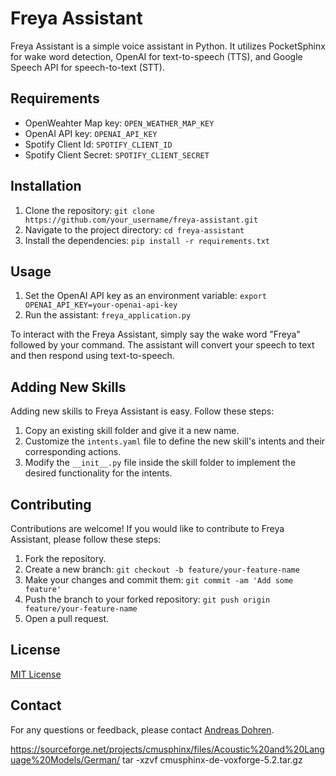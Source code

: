 # Freya Assistant

Freya Assistant is a simple voice assistant in Python. It utilizes PocketSphinx for wake word detection, OpenAI for text-to-speech (TTS), and Google Speech API for speech-to-text (STT).

## Requirements

- OpenWeahter Map key: `OPEN_WEATHER_MAP_KEY`
- OpenAI API key: `OPENAI_API_KEY`
- Spotify Client Id: `SPOTIFY_CLIENT_ID`
- Spotify Client Secret: `SPOTIFY_CLIENT_SECRET`


## Installation

1. Clone the repository: `git clone https://github.com/your_username/freya-assistant.git`
2. Navigate to the project directory: `cd freya-assistant`
3. Install the dependencies: `pip install -r requirements.txt`

## Usage

1. Set the OpenAI API key as an environment variable: `export OPENAI_API_KEY=your-openai-api-key`
2. Run the assistant: `freya_application.py`

To interact with the Freya Assistant, simply say the wake word "Freya" followed by your command. The assistant will convert your speech to text and then respond using text-to-speech.

## Adding New Skills

Adding new skills to Freya Assistant is easy. Follow these steps:

1. Copy an existing skill folder and give it a new name.
2. Customize the `intents.yaml` file to define the new skill's intents and their corresponding actions.
3. Modify the `__init__.py` file inside the skill folder to implement the desired functionality for the intents.

## Contributing

Contributions are welcome! If you would like to contribute to Freya Assistant, please follow these steps:
 
1. Fork the repository.
2. Create a new branch: `git checkout -b feature/your-feature-name`
3. Make your changes and commit them: `git commit -am 'Add some feature'`
4. Push the branch to your forked repository: `git push origin feature/your-feature-name`
5. Open a pull request.

## License

[MIT License](LICENSE)

## Contact

For any questions or feedback, please contact [Andreas Dohren](https://github.com/dohren).

https://sourceforge.net/projects/cmusphinx/files/Acoustic%20and%20Language%20Models/German/
tar -xzvf cmusphinx-de-voxforge-5.2.tar.gz
